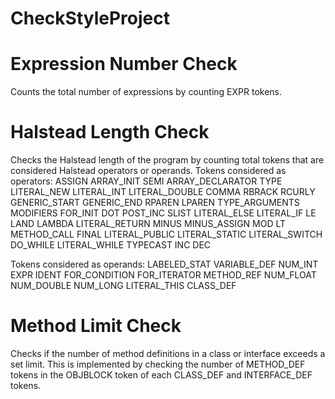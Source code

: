 # CheckStyleProject
# Expression Number Check
Counts the total number of expressions by counting EXPR tokens.

# Halstead Length Check
Checks the Halstead length of the program by counting total tokens that are considered Halstead operators or operands.
Tokens considered as operators:
ASSIGN
ARRAY_INIT
SEMI
ARRAY_DECLARATOR
TYPE
LITERAL_NEW
LITERAL_INT
LITERAL_DOUBLE
COMMA
RBRACK
RCURLY
GENERIC_START
GENERIC_END
RPAREN
LPAREN
TYPE_ARGUMENTS
MODIFIERS
FOR_INIT
DOT
POST_INC
SLIST
LITERAL_ELSE
LITERAL_IF
LE
LAND
LAMBDA
LITERAL_RETURN
MINUS
MINUS_ASSIGN
MOD
LT
METHOD_CALL
FINAL
LITERAL_PUBLIC
LITERAL_STATIC
LITERAL_SWITCH
DO_WHILE
LITERAL_WHILE
TYPECAST
INC
DEC

Tokens considered as operands:
LABELED_STAT
VARIABLE_DEF
NUM_INT
EXPR
IDENT
FOR_CONDITION
FOR_ITERATOR
METHOD_REF
NUM_FLOAT
NUM_DOUBLE
NUM_LONG
LITERAL_THIS
CLASS_DEF


# Method Limit Check
Checks if the number of method definitions in a class or interface exceeds a set limit. This is implemented by checking the number of METHOD_DEF tokens in the OBJBLOCK token of each CLASS_DEF and INTERFACE_DEF tokens.
